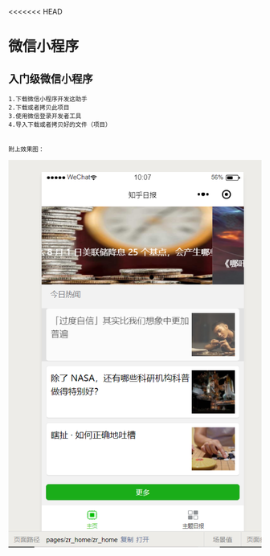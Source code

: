<<<<<<< HEAD
# 微信小程序

## 入门级微信小程序

    1.下载微信小程序开发这助手
    2.下载或者拷贝此项目
    3.使用微信登录开发者工具
    4.导入下载或者拷贝好的文件（项目）


    附上效果图：
![showtime](showtime.png)


